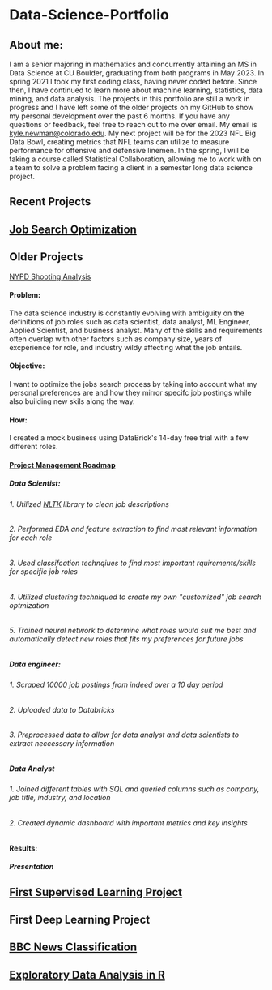 # Data-Science-Portfolio

## About me:

I am a senior majoring in mathematics and concurrently attaining an MS in Data Science at CU Boulder, graduating from both programs in May 2023. In spring 2021 I took my first coding class, having never coded before. Since then, I have continued to learn more about machine learning, statistics, data mining, and data analysis. The projects in this portfolio are still a work in progress and I have left some of the older projects on my GitHub to show my personal development over the past 6 months. If you have any questions or feedback, feel free to reach out to me over email. My email is kyle.newman@colorado.edu. My next project will be for the 2023 NFL Big Data Bowl, creating metrics that NFL teams can utilize to measure performance for offensive and defensive linemen. In the spring, I will be taking a course called Statistical Collaboration, allowing me to work with on a team to solve a problem facing a client in a semester long data science project. 
## Recent Projects

## [Job Search Optimization](https://github.com/kylenewm/Job-Search-Optimization)



## Older Projects

[NYPD Shooting Analysis](https://github.com/kylenewm/NYPD-Shooting-Analysis)
#### Problem: 
The data science industry is constantly evolving with ambiguity on the definitions of job roles such as data scientist, data analyst, ML Engineer, Applied Scientist, and business analyst. Many of the skills and requirements often overlap with other factors such as company size, years of excperience for role, and industry wildy affecting what the job entails.
#### Objective:
I want to optimize the jobs search process by taking into account what my personal preferences are and how they mirror specifc job postings while also building new skils along the way.
#### How: 
I created a mock business using DataBrick's 14-day free trial with a few different roles.
#### [Project Management Roadmap](https://github.com/kylenewm/Job-Search-Optimization/blob/main/Project_roadmap.png)
##### Data Scientist: 
###### 1. Utilized [NLTK](https://www.nltk.org/) library to clean job descriptions 
###### 2. Performed EDA and feature extraction to find most relevant information for each role 
###### 3. Used classifcation technqiues to find most important rquirements/skills for specific job roles
###### 4. Utilized clustering techniqued to create my own "customized" job search optmization
###### 5. Trained neural network to determine what roles would suit me best and automatically detect new roles that fits my preferences for future jobs

##### Data engineer: 
###### 1. Scraped 10000 job postings from indeed over a 10 day period 
###### 2. Uploaded data to Databricks
###### 3. Preprocessed data to allow for data analyst and data scientists to extract neccessary information 

##### Data Analyst
###### 1. Joined different tables with SQL and queried columns such as company, job title, industry, and location 
###### 2. Created dynamic dashboard with important metrics and key insights

#### Results:
##### Presentation


## [First Supervised Learning Project](https://github.com/kylenewm/First-Supervised-Learning-Project)



## First Deep Learning Project


## [BBC News Classification](https://github.com/kylenewm/News_Classifcation)

## [Exploratory Data Analysis in R](https://github.com/kylenewm/NYPD-Shooting-Analysis)

